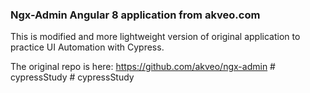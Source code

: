 ### Ngx-Admin Angular 8 application from akveo.com

This is modified and more lightweight version of original application to practice UI Automation with Cypress.

The original repo is here: https://github.com/akveo/ngx-admin
#   c y p r e s s S t u d y  
 #   c y p r e s s S t u d y  
 